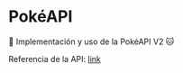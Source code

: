 # PokéAPI
:tiger: Implementación y uso de la PokéAPI V2 :cat:

Referencia de la API: [link](https://pokeapi.co/)